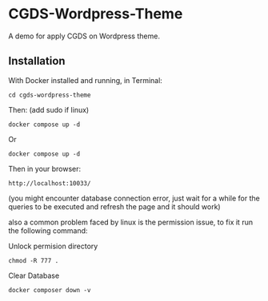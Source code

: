 # CGDS-Wordpress-Theme

A demo for apply CGDS on Wordpress theme.

## Installation


With Docker installed and running, in Terminal:

````
cd cgds-wordpress-theme
````

Then: (add sudo if linux)

````
docker compose up -d
````
Or
````
docker compose up -d
````

Then in your browser:
````
http://localhost:10033/
````

(you might encounter database connection error, just wait for a while for the queries to be executed and refresh the page and it should work)

also a common problem faced by linux is the permission issue, to fix it run the following command:

Unlock permision directory
```` 
chmod -R 777 . 
````

Clear Database

````
docker composer down -v
````


